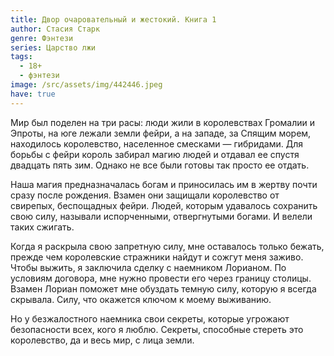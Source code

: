 ```yaml
---
title: Двор очаровательный и жестокий. Книга 1
author: Стасия Старк
genre: Фэнтези
series: Царство лжи
tags:
  - 18+
  - фэнтези
image: /src/assets/img/442446.jpeg
have: true
---
```

Мир был поделен на три расы: люди жили в королевствах Громалии и Эпроты, на юге лежали земли фейри, а на западе, за Спящим морем, находилось королевство, населенное смесками — гибридами. Для борьбы с фейри король забирал магию людей и отдавал ее спустя двадцать пять зим. Однако не все были готовы так просто ее отдать.

Наша магия предназначалась богам и приносилась им в жертву почти сразу после рождения. Взамен они защищали королевство от свирепых, беспощадных фейри. Людей, которым удавалось сохранить свою силу, называли испорченными, отвергнутыми богами. И велели таких сжигать.

Когда я раскрыла свою запретную силу, мне оставалось только бежать, прежде чем королевские стражники найдут и сожгут меня заживо. Чтобы выжить, я заключила сделку с наемником Лорианом. По условиям договора, мне нужно провести его через границу столицы. Взамен Лориан поможет мне обуздать темную силу, которую я всегда скрывала. Силу, что окажется ключом к моему выживанию.

Но у безжалостного наемника свои секреты, которые угрожают безопасности всех, кого я люблю. Секреты, способные стереть это королевство, да и весь мир, с лица земли.
